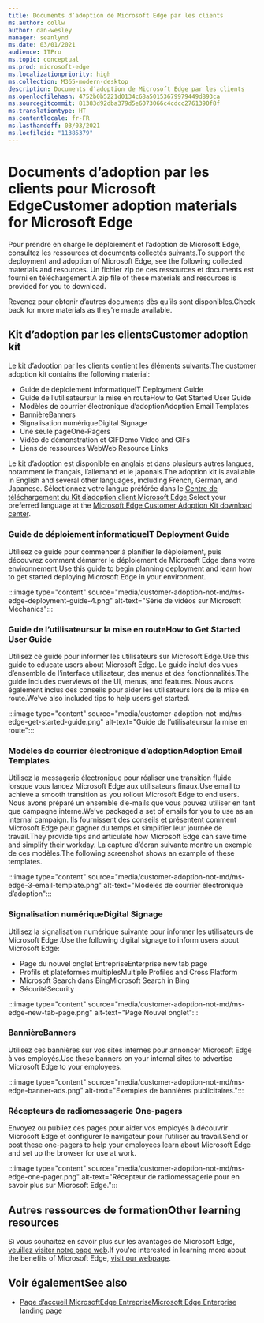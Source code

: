 ```yaml
---
title: Documents d’adoption de Microsoft Edge par les clients
ms.author: collw
author: dan-wesley
manager: seanlynd
ms.date: 03/01/2021
audience: ITPro
ms.topic: conceptual
ms.prod: microsoft-edge
ms.localizationpriority: high
ms.collection: M365-modern-desktop
description: Documents d’adoption de Microsoft Edge par les clients
ms.openlocfilehash: 4752b0b5221d0134c68a50153679979449d893ca
ms.sourcegitcommit: 81383d92dba379d5e6073066c4cdcc2761390f8f
ms.translationtype: HT
ms.contentlocale: fr-FR
ms.lasthandoff: 03/03/2021
ms.locfileid: "11385379"
---
```

# <a name="customer-adoption-materials-for-microsoft-edge"></a><span data-ttu-id="530a3-103">Documents d’adoption par les clients pour Microsoft Edge</span><span class="sxs-lookup"><span data-stu-id="530a3-103">Customer adoption materials for Microsoft Edge</span></span>

<span data-ttu-id="530a3-104">Pour prendre en charge le déploiement et l’adoption de Microsoft Edge, consultez les ressources et documents collectés suivants.</span><span class="sxs-lookup"><span data-stu-id="530a3-104">To support the deployment and adoption of Microsoft Edge, see the following collected materials and resources.</span></span> <span data-ttu-id="530a3-105">Un fichier zip de ces ressources et documents est fourni en téléchargement.</span><span class="sxs-lookup"><span data-stu-id="530a3-105">A zip file of these materials and resources is provided for you to download.</span></span>

<span data-ttu-id="530a3-106">Revenez pour obtenir d’autres documents dès qu’ils sont disponibles.</span><span class="sxs-lookup"><span data-stu-id="530a3-106">Check back for more materials as they're made available.</span></span>

## <a name="customer-adoption-kit"></a><span data-ttu-id="530a3-107">Kit d’adoption par les clients</span><span class="sxs-lookup"><span data-stu-id="530a3-107">Customer adoption kit</span></span>

<span data-ttu-id="530a3-108">Le kit d’adoption par les clients contient les éléments suivants:</span><span class="sxs-lookup"><span data-stu-id="530a3-108">The customer adoption kit contains the following material:</span></span>

- <span data-ttu-id="530a3-109">Guide de déploiement informatique</span><span class="sxs-lookup"><span data-stu-id="530a3-109">IT Deployment Guide</span></span>
- <span data-ttu-id="530a3-110">Guide de l’utilisateursur la mise en route</span><span class="sxs-lookup"><span data-stu-id="530a3-110">How to Get Started User Guide</span></span>
- <span data-ttu-id="530a3-111">Modèles de courrier électronique d’adoption</span><span class="sxs-lookup"><span data-stu-id="530a3-111">Adoption Email Templates</span></span>
- <span data-ttu-id="530a3-112">Bannière</span><span class="sxs-lookup"><span data-stu-id="530a3-112">Banners</span></span>
- <span data-ttu-id="530a3-113">Signalisation numérique</span><span class="sxs-lookup"><span data-stu-id="530a3-113">Digital Signage</span></span>
- <span data-ttu-id="530a3-114">Une seule page</span><span class="sxs-lookup"><span data-stu-id="530a3-114">One-Pagers</span></span>
- <span data-ttu-id="530a3-115">Vidéo de démonstration et GIF</span><span class="sxs-lookup"><span data-stu-id="530a3-115">Demo Video and GIFs</span></span>
- <span data-ttu-id="530a3-116">Liens de ressources Web</span><span class="sxs-lookup"><span data-stu-id="530a3-116">Web Resource Links</span></span>

<span data-ttu-id="530a3-117">Le kit d’adoption est disponible en anglais et dans plusieurs autres langues, notamment le français, l’allemand et le japonais.</span><span class="sxs-lookup"><span data-stu-id="530a3-117">The adoption kit is available in English and several other languages, including French, German, and Japanese.</span></span> <span data-ttu-id="530a3-118">Sélectionnez votre langue préférée dans le [Centre de téléchargement du Kit d’adoption client Microsoft Edge.](https://www.microsoft.com/download/details.aspx?id=102119)</span><span class="sxs-lookup"><span data-stu-id="530a3-118">Select your preferred language at the [Microsoft Edge Customer Adoption Kit download center](https://www.microsoft.com/download/details.aspx?id=102119).</span></span>

### <a name="it-deployment-guide"></a><span data-ttu-id="530a3-119">Guide de déploiement informatique</span><span class="sxs-lookup"><span data-stu-id="530a3-119">IT Deployment Guide</span></span>

<span data-ttu-id="530a3-120">Utilisez ce guide pour commencer à planifier le déploiement, puis découvrez comment démarrer le déploiement de Microsoft Edge dans votre environnement.</span><span class="sxs-lookup"><span data-stu-id="530a3-120">Use this guide to begin planning deployment and learn how to get started deploying Microsoft Edge in your environment.</span></span>

:::image type="content" source="media/customer-adoption-not-md/ms-edge-deployment-guide-4.png" alt-text="Série de vidéos sur Microsoft Mechanics":::

### <a name="how-to-get-started-user-guide"></a><span data-ttu-id="530a3-122">Guide de l’utilisateursur la mise en route</span><span class="sxs-lookup"><span data-stu-id="530a3-122">How to Get Started User Guide</span></span>

<span data-ttu-id="530a3-123">Utilisez ce guide pour informer les utilisateurs sur Microsoft Edge.</span><span class="sxs-lookup"><span data-stu-id="530a3-123">Use this guide to educate users about Microsoft Edge.</span></span> <span data-ttu-id="530a3-124">Le guide inclut des vues d’ensemble de l’interface utilisateur, des menus et des fonctionnalités.</span><span class="sxs-lookup"><span data-stu-id="530a3-124">The guide includes overviews of the UI, menus, and features.</span></span> <span data-ttu-id="530a3-125">Nous avons également inclus des conseils pour aider les utilisateurs lors de la mise en route.</span><span class="sxs-lookup"><span data-stu-id="530a3-125">We've also included tips to help users get started.</span></span>

:::image type="content" source="media/customer-adoption-not-md/ms-edge-get-started-guide.png" alt-text="Guide de l’utilisateursur la mise en route":::

### <a name="adoption-email-templates"></a><span data-ttu-id="530a3-127">Modèles de courrier électronique d’adoption</span><span class="sxs-lookup"><span data-stu-id="530a3-127">Adoption Email Templates</span></span>

<span data-ttu-id="530a3-128">Utilisez la messagerie électronique pour réaliser une transition fluide lorsque vous lancez Microsoft Edge aux utilisateurs finaux.</span><span class="sxs-lookup"><span data-stu-id="530a3-128">Use email to achieve a smooth transition as you rollout Microsoft Edge to end users.</span></span> <span data-ttu-id="530a3-129">Nous avons préparé un ensemble d’e-mails que vous pouvez utiliser en tant que campagne interne.</span><span class="sxs-lookup"><span data-stu-id="530a3-129">We’ve packaged a set of emails for you to use as an internal campaign.</span></span> <span data-ttu-id="530a3-130">Ils fournissent des conseils et présentent comment Microsoft Edge peut gagner du temps et simplifier leur journée de travail.</span><span class="sxs-lookup"><span data-stu-id="530a3-130">They provide tips and articulate how Microsoft Edge can save time and simplify their workday.</span></span> <span data-ttu-id="530a3-131">La capture d’écran suivante montre un exemple de ces modèles.</span><span class="sxs-lookup"><span data-stu-id="530a3-131">The following screenshot shows an example of these templates.</span></span>

:::image type="content" source="media/customer-adoption-not-md/ms-edge-3-email-template.png" alt-text="Modèles de courrier électronique d’adoption":::

### <a name="digital-signage"></a><span data-ttu-id="530a3-133">Signalisation numérique</span><span class="sxs-lookup"><span data-stu-id="530a3-133">Digital Signage</span></span>

<span data-ttu-id="530a3-134">Utilisez la signalisation numérique suivante pour informer les utilisateurs de Microsoft Edge :</span><span class="sxs-lookup"><span data-stu-id="530a3-134">Use the following digital signage to inform users about Microsoft Edge:</span></span>

- <span data-ttu-id="530a3-135">Page du nouvel onglet Entreprise</span><span class="sxs-lookup"><span data-stu-id="530a3-135">Enterprise new tab page</span></span>
- <span data-ttu-id="530a3-136">Profils et plateformes multiples</span><span class="sxs-lookup"><span data-stu-id="530a3-136">Multiple Profiles and Cross Platform</span></span>
- <span data-ttu-id="530a3-137">Microsoft Search dans Bing</span><span class="sxs-lookup"><span data-stu-id="530a3-137">Microsoft Search in Bing</span></span>
- <span data-ttu-id="530a3-138">Sécurité</span><span class="sxs-lookup"><span data-stu-id="530a3-138">Security</span></span>

:::image type="content" source="media/customer-adoption-not-md/ms-edge-new-tab-page.png" alt-text="Page Nouvel onglet":::

### <a name="banners"></a><span data-ttu-id="530a3-140">Bannière</span><span class="sxs-lookup"><span data-stu-id="530a3-140">Banners</span></span>

<span data-ttu-id="530a3-141">Utilisez ces bannières sur vos sites internes pour annoncer Microsoft Edge à vos employés.</span><span class="sxs-lookup"><span data-stu-id="530a3-141">Use these banners on your internal sites to advertise Microsoft Edge to your employees.</span></span>

:::image type="content" source="media/customer-adoption-not-md/ms-edge-banner-ads.png" alt-text="Exemples de bannières publicitaires.":::

### <a name="one-pagers"></a><span data-ttu-id="530a3-143">Récepteurs de radiomessagerie </span><span class="sxs-lookup"><span data-stu-id="530a3-143">One-pagers</span></span>

<span data-ttu-id="530a3-144">Envoyez ou publiez ces pages pour aider vos employés à découvrir Microsoft Edge et configurer le navigateur pour l’utiliser au travail.</span><span class="sxs-lookup"><span data-stu-id="530a3-144">Send or post these one-pagers to help your employees learn about Microsoft Edge and set up the browser for use at work.</span></span>

:::image type="content" source="media/customer-adoption-not-md/ms-edge-one-pager.png" alt-text="Récepteur de radiomessagerie pour en savoir plus sur Microsoft Edge.":::

## <a name="other-learning-resources"></a><span data-ttu-id="530a3-146">Autres ressources de formation</span><span class="sxs-lookup"><span data-stu-id="530a3-146">Other learning resources</span></span>

<span data-ttu-id="530a3-147">Si vous souhaitez en savoir plus sur les avantages de Microsoft Edge, [veuillez visiter notre page web](https://www.microsoft.com/edge/business).</span><span class="sxs-lookup"><span data-stu-id="530a3-147">If you're interested in learning more about the benefits of Microsoft Edge, [visit our webpage](https://www.microsoft.com/edge/business).</span></span>

## <a name="see-also"></a><span data-ttu-id="530a3-148">Voir également</span><span class="sxs-lookup"><span data-stu-id="530a3-148">See also</span></span>

- [<span data-ttu-id="530a3-149">Page d’accueil MicrosoftEdge Entreprise</span><span class="sxs-lookup"><span data-stu-id="530a3-149">Microsoft Edge Enterprise landing page</span></span>](https://aka.ms/EdgeEnterprise)
